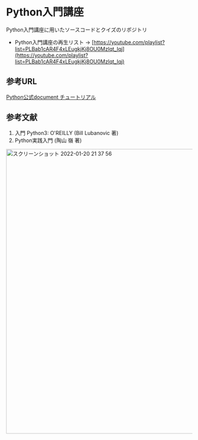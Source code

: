 # Python入門講座

Python入門講座に用いたソースコードとクイズのリポジトリ

- Python入門講座の再生リスト -> [https://youtube.com/playlist?list=PLBab1cAR4F4xLEugkjKj8OU0Mzlqt_Iqj](https://youtube.com/playlist?list=PLBab1cAR4F4xLEugkjKj8OU0Mzlqt_Iqj)

## 参考URL
[Python公式document チュートリアル](https://docs.python.org/ja/3/tutorial/index.html)


## 参考文献

1. 入門 Python3: O'REILLY  (Bill Lubanovic 著)
2. Python実践入門 (陶山 嶺 著) 

<img width="769" alt="スクリーンショット 2022-01-20 21 37 56" src="https://user-images.githubusercontent.com/43877521/150340309-61920caf-c4a5-4ad2-8b4b-9d99968e3810.png">
